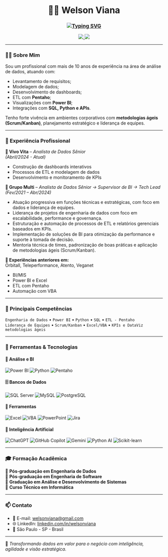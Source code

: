 <h1 align="center">
  👨‍💻 Welson Viana
</h1>

<h3 align="center">
  <a href="https://git.io/typing-svg"><img src="https://readme-typing-svg.demolab.com?font=Fira+Code&size=23&pause=1000&center=true&width=435&lines=Analista+de+Dados+S%C3%AAnior;Tech+Lead;Pentaho+%7C+Python+%7C+SQL+%7C+PowerBI" alt="Typing SVG" /></a>
</h3>

<p align="center">
  <a href="https://www.linkedin.com/in/welsonviana/" target="_blank">
    <img src="https://img.shields.io/badge/LinkedIn-0077B5?style=for-the-badge&logo=linkedin&logoColor=white" />
  </a>
  <a href="mailto:welsonviana@gmail.com">
    <img src="https://img.shields.io/badge/E--mail-welsonviana%40gmail.com-blue?style=for-the-badge&logo=gmail&logoColor=white" />
  </a>
</p>



---

### 👨‍💼 Sobre Mim

Sou um profissional com mais de 10 anos de experiência na área de análise de dados, atuando com:
- Levantamento de requisitos;
- Modelagem de dados;
- Desenvolvimento de dashboards;
- ETL com **Pentaho**;
- Visualizações com **Power BI**;
- Integrações com **SQL, Python e APIs**.

Tenho forte vivência em ambientes corporativos com **metodologias ágeis (Scrum/Kanban)**, planejamento estratégico e liderança de equipes.

---

### 💼 Experiência Profissional

**📍 Vivo Vita** – *Analista de Dados Sênior*  
*(Abril/2024 - Atual)*  
- Construção de dashboards interativos  
- Processos de ETL e modelagem de dados  
- Desenvolvimento e monitoramento de KPIs  

**📍 Grupo Multi** – *Analista de Dados Sênior → Supervisor de BI → Tech Lead*  
*(Fev/2021 – Abr/2024)*  
- Atuação progressiva em funções técnicas e estratégicas, com foco em dados e liderança de equipes.  
- Liderança de projetos de engenharia de dados com foco em escalabilidade, performance e governança.  
- Estruturação e automação de processos de ETL e relatórios gerenciais baseados em KPIs.  
- Implementação de soluções de BI para otimização da performance e suporte à tomada de decisão.  
- Mentoria técnica de times, padronização de boas práticas e aplicação de metodologias ágeis (Scrum/Kanban).
 

**📍 Experiências anteriores em:**  
Orbitall, Teleperformance, Atento, Veganet  
- BI/MIS  
- Power BI e Excel  
- ETL com Pentaho  
- Automação com VBA

---

### 🎯 Principais Competências

`Engenharia de Dados` • `Power BI` • `Python` • `SQL` • `ETL - Pentaho`  
`Liderança de Equipes` • `Scrum/Kanban` • `Excel/VBA` • `KPIs e DataViz` 
`metodologias ágeis`

---

### 🔧 Ferramentas & Tecnologias

#### 🧠 Análise e BI  
![Power BI](https://img.shields.io/badge/-Power%20BI-F2C811?style=flat&logo=powerbi&logoColor=black)
![Python](https://img.shields.io/badge/-Python-3776AB?style=flat&logo=python&logoColor=white)
![Pentaho](https://img.shields.io/badge/-Pentaho-FF6600?style=flat)

#### 🗄️ Bancos de Dados  
![SQL Server](https://img.shields.io/badge/-SQL%20Server-CC2927?style=flat&logo=microsoftsqlserver&logoColor=white)
![MySQL](https://img.shields.io/badge/-MySQL-4479A1?style=flat&logo=mysql&logoColor=white)
![PostgreSQL](https://img.shields.io/badge/-PostgreSQL-336791?style=flat&logo=postgresql&logoColor=white)

#### 🧰 Ferramentas  
![Excel](https://img.shields.io/badge/-Excel-217346?style=flat&logo=microsoft-excel&logoColor=white)
![VBA](https://img.shields.io/badge/-VBA-BB92AC?style=flat)
![PowerPoint](https://img.shields.io/badge/-PowerPoint-B7472A?style=flat&logo=microsoft-powerpoint&logoColor=white)
![Jira](https://img.shields.io/badge/-Jira-0052CC?style=flat&logo=jira&logoColor=white)

#### 🤖 Inteligência Artificial  
![ChatGPT](https://img.shields.io/badge/-ChatGPT-10A37F?style=flat&logo=openai&logoColor=white)
![GitHub Copilot](https://img.shields.io/badge/-GitHub%20Copilot-1C1E20?style=flat&logo=github&logoColor=white)
![Gemini](https://img.shields.io/badge/-Google%20Gemini-4285F4?style=flat&logo=google&logoColor=white)
![Python AI](https://img.shields.io/badge/-Python%20AI-3776AB?style=flat&logo=python&logoColor=white)
![Scikit-learn](https://img.shields.io/badge/-Scikit--learn-F7931E?style=flat&logo=scikitlearn&logoColor=white)


---

### 🎓 Formação Acadêmica

📌 **Pós-graduação em Engenharia de Dados**  
📌 **Pós-graduação em Engenharia de Software**  
📌 **Graduação em Análise e Desenvolvimento de Sistemas**  
📌 **Curso Técnico em Informática**


---

### 📫 Contato

- 📧 E-mail: [welsonviana@gmail.com](mailto:welsonviana@gmail.com)  
- 🌐 LinkedIn: [linkedin.com/in/welsonviana](https://www.linkedin.com/in/welsonviana/)  
- 📍 São Paulo - SP - Brasil  

---

🧠 *Transformando dados em valor para o negócio com inteligência, agilidade e visão estratégica.*
